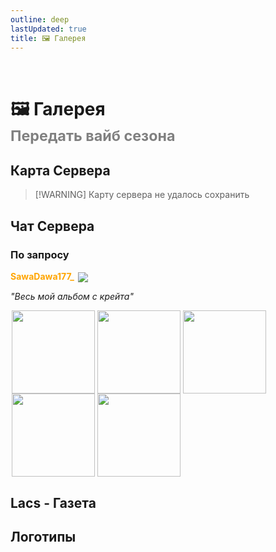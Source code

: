 ```yaml
---
outline: deep
lastUpdated: true
title: 🖼️ Галерея
---
```


<Pill name="ML Create" link="/wiki/archive/ml-create" icon="solar:archive-bold-duotone" color="#868dcc" /> <br/>
 
# 🖼️ Галерея <br/> <span style="color: gray;"><sup>Передать вайб сезона</sup></span>

## Карта Сервера <iconify-icon icon="vscode-icons:file-type-minecraft" width=30px ></iconify-icon> 
> [!WARNING] Карту сервера не удалось сохранить

## Чат Сервера <iconify-icon icon="logos:discord-icon"></iconify-icon>

<BlockCard size="big" :cards="[
  { content: '![img-](/WIKI/ML-Create/Gallery/demo_img_1.avif) \n *Пусто* \n |DVD314|![head](https://api.mineatar.io/face/9806b0b5-baa2-48c6-b70e-64af239a78eb?scale=3)|\n|-|-|'},
  { content: '![img-](/WIKI/ML-Create/Gallery/demo_img_2.avif) \n Kosinys - Откуда опыт возмешь? \nDVD314 - АХАХАХАХХАХА \n |DVD314|![head](https://api.mineatar.io/face/9806b0b5-baa2-48c6-b70e-64af239a78eb?scale=3)|\n|-|-|'},
  { content: '![img-](/WIKI/ML-Create/Gallery/demo_img_3.avif) \n *Пусто* \n |SawaDawa177|![head](https://api.mineatar.io/face/0c81442c240b4087851ff50f3d8fd589?scale=3)|\n|-|-|'},
  { content: '![img-](/WIKI/ML-Create/Gallery/demo_img_4.png) \n эта чо за пиздец \n |SawaDawa177|![head](https://api.mineatar.io/face/0c81442c240b4087851ff50f3d8fd589?scale=3)|\n|-|-|'},
  { content: '![img-](/WIKI/ML-Create/Gallery/demo_img_5.avif) \n и как это контрить \n |Kosinys|![head](https://api.mineatar.io/face/58650faf-08ae-438a-a1ce-ec99ba38c4e6?scale=3)|\n|-|-|'},
  { content: '![img-](/WIKI/ML-Create/Gallery/demo_img_6.avif) \n паровой двигатель-нет 8 водянных колес-да \n |bbbbruhhh|![head](https://api.mineatar.io/face/45e529c8-4a8e-44eb-b02c-5b99e41a9d1c?scale=3)|\n|-|-|'},
  { content: '![img-](/WIKI/ML-Create/Gallery/demo_img_7.avif) \n я ракету 1 уровня скрафтил \n |Babfter|![head](/minecraft/playerHeads/steveHead.png)|\n|-|-|'},
]"/>

### По запросу <iconify-icon icon="logos:discord-icon"></iconify-icon>

**<span style="color: orange;">SawaDawa177_</span>** <img src="https://api.mineatar.io/face/0c81442c240b4087851ff50f3d8fd589?scale=3" style="display: inline; margin: 0 2px; vertical-align: middle;" />

*"Весь мой альбом с крейта"*

<img src="/WIKI/ML-Create/Gallery/demo_img_8.png" style="display: inline; margin: 0 2px; vertical-align: middle;  width: 133px; height: auto;" /><img src="/WIKI/ML-Create/Gallery/demo_img_9.png" style="display: inline; margin: 0 2px; vertical-align: middle;  width: 133px; height: auto;" /><img src="/WIKI/ML-Create/Gallery/demo_img_10.png" style="display: inline; margin: 0 2px; vertical-align: middle;  width: 133px; height: auto;" /><img src="/WIKI/ML-Create/Gallery/demo_img_11.png" style="display: inline; margin: 0 2px; vertical-align: middle;  width: 133px; height: auto;" /><img src="/WIKI/ML-Create/Gallery/demo_img_12.png" style="display: inline; margin: 0 2px; vertical-align: middle;  width: 133px; height: auto;" />

## Lacs - Газета <iconify-icon icon="logos:discord-icon"></iconify-icon>
<BlockCard size="big" :cards="[
  { content: '![img-13](/WIKI/ML-Create/Gallery/demo_img_13.avif) \n *Наполеон?* \n |Adolif_gitler|![head](/minecraft/playerHeads/steveHead.png)|\n|-|-|'},
  { content: '![img-14](/WIKI/ML-Create/Gallery/demo_img_14.avif) \n *ОНО ЖИВОЕЕ!!!* \n |Adolif_gitler|![head](/minecraft/playerHeads/steveHead.png)|\n|-|-|'},
  { content: '![img-15](/WIKI/ML-Create/Gallery/demo_img_15.avif) \n *Первый поезд Kosidy* \n |DVD314|![head](https://api.mineatar.io/face/9806b0b5-baa2-48c6-b70e-64af239a78eb?scale=3)|\n|-|-|'},
  { content: '![img-16](/WIKI/ML-Create/Gallery/demo_img_16.avif) \n *ПЕРВЫЙ НА СЕРВЕРЕ 200 УРОВЕНЬ!!!* \n |DVD314|![head](https://api.mineatar.io/face/9806b0b5-baa2-48c6-b70e-64af239a78eb?scale=3)|\n|-|-|'},
  { content: '![img-17](/WIKI/ML-Create/Gallery/demo_img_17.avif) \n [Видео](https://youtu.be/OzOANadOhF4)  \n *Введите сообщение...* \n |DVD314|![head](https://api.mineatar.io/face/9806b0b5-baa2-48c6-b70e-64af239a78eb?scale=3)|\n|-|-|'},
  { content: '![img-18](/WIKI/ML-Create/Gallery/demo_img_18.avif) \n *Северный поток - 2* \n |GreatShow6102|![head](https://api.mineatar.io/face/ceb1b631-d2ff-4166-8458-e4c8498e1248?scale=3)|\n|-|-|'},
  { content: '![img-19](/WIKI/ML-Create/Gallery/demo_img_19.avif) \n *продажа боринки* \n |Kosinys|![head](https://api.mineatar.io/face/58650faf-08ae-438a-a1ce-ec99ba38c4e6?scale=3)|\n|-|-|'},
  { content: '![img-20](/WIKI/ML-Create/Gallery/demo_img_20.avif) \n *ТОПОРЫ* \n |bbbbruhhh|![head](https://api.mineatar.io/face/45e529c8-4a8e-44eb-b02c-5b99e41a9d1c?scale=3)\n|-|-|'},
  { content: '![img-21](/WIKI/ML-Create/Gallery/demo_img_21.png) \n *море улыбается* \n |nail_warriora|![head](/minecraft/playerHeads/steveHead.png)|\n|-|-|'},
  { content: '![img-22](/WIKI/ML-Create/Gallery/demo_img_22.png) \n Картина *Поезд-Вода* \n |Babfter|![head](/minecraft/playerHeads/steveHead.png)|\n|-|-|'},
]"/>

## Логотипы <iconify-icon icon="logos:discord-icon"></iconify-icon>
<BlockCard size="big" :cards="[
  { content: '![img-23](/WIKI/ML-Create/Gallery/demo_img_23.png) \n *Метро Lacs - Ваше будущее!* \n |SawaDawa177|![head](https://api.mineatar.io/face/0c81442c240b4087851ff50f3d8fd589?scale=3)|\n|-|-|'},
  { content: '![img-24](/WIKI/ML-Create/Gallery/demo_img_24.png) \n *Логотип DVD corp.* \n |DVD314|![head](https://api.mineatar.io/face/9806b0b5-baa2-48c6-b70e-64af239a78eb?scale=3)|\n|-|-|'},
  { content: '![img-25](/WIKI/ML-Create/Gallery/demo_img_25.avif) \n *Компания HopeNull* \n |m1chigang|![head](https://api.mineatar.io/face/566bac65-6941-4454-9d50-7a4339fc433a?scale=3)|\n|-|-|'},
]"/>